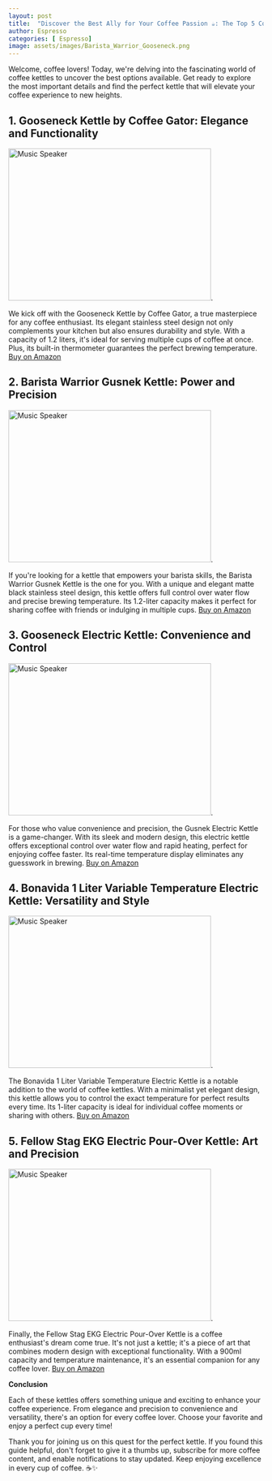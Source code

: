 ```yaml
---
layout: post
title:  "Discover the Best Ally for Your Coffee Passion ☕️: The Top 5 Coffee Kettles on the Market 🌟"
author: Espresso
categories: [ Espresso]
image: assets/images/Barista_Warrior_Gooseneck.png
---
```


Welcome, coffee lovers! Today, we're delving into the fascinating world of coffee kettles to uncover the best options available. Get ready to explore the most important details and find the perfect kettle that will elevate your coffee experience to new heights.

## 1. **Gooseneck Kettle by Coffee Gator: Elegance and Functionality**
<img src="https://m.media-amazon.com/images/I/61z5FsrVAYL._AC_SL1500_.jpg" alt="Music Speaker" width="400" height="300">. 

We kick off with the Gooseneck Kettle by Coffee Gator, a true masterpiece for any coffee enthusiast. Its elegant stainless steel design not only complements your kitchen but also ensures durability and style. With a capacity of 1.2 liters, it's ideal for serving multiple cups of coffee at once. Plus, its built-in thermometer guarantees the perfect brewing temperature. [Buy on Amazon](https://amzn.to/4dFlUTt)


## 2. **Barista Warrior Gusnek Kettle: Power and Precision**
<img src="https://m.media-amazon.com/images/I/71rKpot0rvL._AC_SL1500_.jpg" alt="Music Speaker" width="400" height="300">. 

If you're looking for a kettle that empowers your barista skills, the Barista Warrior Gusnek Kettle is the one for you. With a unique and elegant matte black stainless steel design, this kettle offers full control over water flow and precise brewing temperature. Its 1.2-liter capacity makes it perfect for sharing coffee with friends or indulging in multiple cups. [Buy on Amazon](https://amzn.to/4bpWJC8)

## 3. **Gooseneck Electric Kettle: Convenience and Control**
<img src="https://m.media-amazon.com/images/I/61o91TZ0zGL._AC_SL1500_.jpg" alt="Music Speaker" width="400" height="300">. 

For those who value convenience and precision, the Gusnek Electric Kettle is a game-changer. With its sleek and modern design, this electric kettle offers exceptional control over water flow and rapid heating, perfect for enjoying coffee faster. Its real-time temperature display eliminates any guesswork in brewing. [Buy on Amazon](https://amzn.to/3wwJO2t)

## 4. **Bonavida 1 Liter Variable Temperature Electric Kettle: Versatility and Style**
<img src="https://m.media-amazon.com/images/I/71MEjurY+wL._AC_SL1500_.jpg" alt="Music Speaker" width="400" height="300">. 

The Bonavida 1 Liter Variable Temperature Electric Kettle is a notable addition to the world of coffee kettles. With a minimalist yet elegant design, this kettle allows you to control the exact temperature for perfect results every time. Its 1-liter capacity is ideal for individual coffee moments or sharing with others. [Buy on Amazon](https://amzn.to/3y6lqoU)

## 5. **Fellow Stag EKG Electric Pour-Over Kettle: Art and Precision**
<img src="https://m.media-amazon.com/images/I/51MfuBJO2BL._AC_SL1500_.jpg" alt="Music Speaker" width="400" height="300">. 

Finally, the Fellow Stag EKG Electric Pour-Over Kettle is a coffee enthusiast's dream come true. It's not just a kettle; it's a piece of art that combines modern design with exceptional functionality. With a 900ml capacity and temperature maintenance, it's an essential companion for any coffee lover. [Buy on Amazon](https://amzn.to/4b8V9VB)

**Conclusion**

Each of these kettles offers something unique and exciting to enhance your coffee experience. From elegance and precision to convenience and versatility, there's an option for every coffee lover. Choose your favorite and enjoy a perfect cup every time!

Thank you for joining us on this quest for the perfect kettle. If you found this guide helpful, don't forget to give it a thumbs up, subscribe for more coffee content, and enable notifications to stay updated. Keep enjoying excellence in every cup of coffee. ☕️✨
